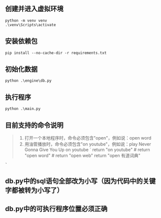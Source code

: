 ## 创建并进入虚拟环境
    python -m venv venv
    .\venv\Scripts\activate
## 安装依赖包
    pip install --no-cache-dir -r requirements.txt

## 初始化数据
    python .\engine\db.py

## 执行程序
    python .\main.py

## 目前支持的命令说明
> 1. 打开一个本地程序时，命令必须包含"open"，例如说：open word
> 2. 用油管播放时，命令必须包含"on youtube"，例如说：play Never Gonna Give You Up on youtube
    `
    return "on youtube"
    # return "open word"
    # return "open web"
    return "open 有道词典"
    
    `

## db.py中的sql语句全部改为小写（因为代码中的关键字都被转为小写了）

## db.py中的可执行程序位置必须正确